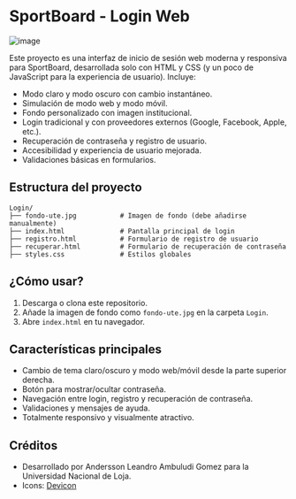 # SportBoard - Login Web
![image](https://github.com/user-attachments/assets/e0883538-7386-41e3-87c7-2ad476bfa724)

Este proyecto es una interfaz de inicio de sesión web moderna y responsiva para SportBoard, desarrollada solo con HTML y CSS (y un poco de JavaScript para la experiencia de usuario). Incluye:

- Modo claro y modo oscuro con cambio instantáneo.
- Simulación de modo web y modo móvil.
- Fondo personalizado con imagen institucional.
- Login tradicional y con proveedores externos (Google, Facebook, Apple, etc.).
- Recuperación de contraseña y registro de usuario.
- Accesibilidad y experiencia de usuario mejorada.
- Validaciones básicas en formularios.

## Estructura del proyecto

```
Login/
├── fondo-ute.jpg           # Imagen de fondo (debe añadirse manualmente)
├── index.html              # Pantalla principal de login
├── registro.html           # Formulario de registro de usuario
├── recuperar.html          # Formulario de recuperación de contraseña
├── styles.css              # Estilos globales
```

## ¿Cómo usar?
1. Descarga o clona este repositorio.
2. Añade la imagen de fondo como `fondo-ute.jpg` en la carpeta `Login`.
3. Abre `index.html` en tu navegador.

## Características principales
- Cambio de tema claro/oscuro y modo web/móvil desde la parte superior derecha.
- Botón para mostrar/ocultar contraseña.
- Navegación entre login, registro y recuperación de contraseña.
- Validaciones y mensajes de ayuda.
- Totalmente responsivo y visualmente atractivo.

## Créditos
- Desarrollado por Andersson Leandro Ambuludi Gomez para la Universidad Nacional de Loja.
- Icons: [Devicon](https://devicon.dev/)


